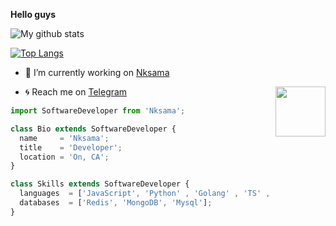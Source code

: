<b>Hello guys</b>


![My github stats](https://github-readme-stats.vercel.app/api?username=nksama&show_icons=true&theme=radical&hide_title=true)

[![Top Langs](https://github-readme-stats.vercel.app/api/top-langs/?username=Nksama&hide=dockerfile)](https://github.com/Nksama)


- 🔭 I’m currently working on [Nksama](https://t.me/Nksama)



- 🌀 Reach me on [Telegram](https://telegram.dog/nksama) <img src = https://i.pinimg.com/originals/25/d2/54/25d254df236c61306bceb86df5f671f1.gif width = 80 align = "right">


```js
import SoftwareDeveloper from 'Nksama';

class Bio extends SoftwareDeveloper {
  name     = 'Nksama';
  title    = 'Developer';
  location = 'On, CA';
}

class Skills extends SoftwareDeveloper {
  languages  = ['JavaScript', 'Python' , 'Golang' , 'TS' , 'Nodejs' , "Dart" , "C++" , "C#"];
  databases  = ['Redis', 'MongoDB', 'Mysql'];
}
```



